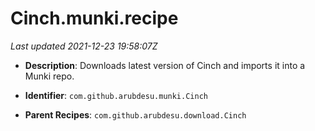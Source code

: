 # Cinch.munki.recipe

_Last updated 2021-12-23 19:58:07Z_

- **Description**: Downloads latest version of Cinch and imports it into a Munki repo.

- **Identifier**: `com.github.arubdesu.munki.Cinch`

- **Parent Recipes**: `com.github.arubdesu.download.Cinch`